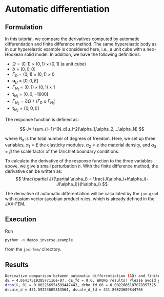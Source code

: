 # Automatic differentiation

## Formulation

In this tutorial, we compare the derivatives computed by automatic differentiation and finite difference method. The same hyperelastic body as in our hyperelastic example is considered here, i.e., a unit cube with a neo-Hookean solid model. In addition, we have the following definitions:
* $\Omega=(0,1)\times(0,1)\times(0,1)$ (a unit cube)
*  $b=[0, 0, 0]$
* $\Gamma_{D}=(0,1)\times(0,1)\times0$
* $\boldsymbol{u}_{D}=[0,0,\beta]$ 
* $\Gamma_{N_1}=(0,1)\times(0,1)\times1$
* $\boldsymbol{t}_{N_1}=[0, 0, -1000]$
* $\Gamma_{N_2}=\partial\Omega\backslash(\Gamma_{D}\cup\Gamma_{N_1})$
* $\boldsymbol{t}_{N_2}=[0, 0, 0]$

The response function is defined as:

$$
J= \sum_{i=1}^{N_d}u_i^2(\alpha_1,\alpha_2,...\alpha_N)
$$

where $N_d$ is the total number of degrees of freedom. Here, we set up three variables, $\alpha_1 = E$ the elasticity modulus, $\alpha_2 =\rho$ the material density, and $\alpha_3 =\beta$ the scale factor of the Dirichlet boundary conditions.


To calculate the derivative of the response function to the three variables above, we give a small perturbation $h$. With the finite difference method, the derivative can be written as:
$$
\frac{\partial J}{\partial \alpha_i} = \frac{J(\alpha_i+h\alpha_i)-J(\alpha_i)}{h\alpha_i}
$$

The derivative of automatic differentiation will be calculated by the `jax.grad` with custom vector-jacobian product rules, which is already defined in the JAX-FEM.


## Execution
Run
```bash
python -m demos.inverse.example
```
from the `jax-fem/` directory.


## Results

```bash
Derivative comparison between automatic differentiation (AD) and finite difference (FD)
dE = 4.0641751938577116e-07, dE_fd = 0.0, WRONG results! Please avoid gradients w.r.t self.E
drho[0, 0] = 0.002266954599447443, drho_fd_00 = 0.0022666187078357325
dscale_d = 431.59223609853564, dscale_d_fd = 431.80823609844765
```
